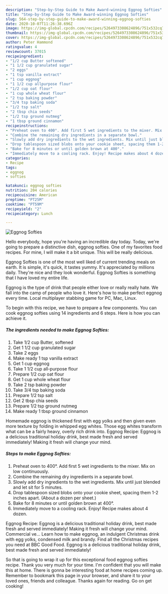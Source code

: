 ```yaml
---
description: "Step-by-Step Guide to Make Award-winning Eggnog Softies"
title: "Step-by-Step Guide to Make Award-winning Eggnog Softies"
slug: 564-step-by-step-guide-to-make-award-winning-eggnog-softies
date: 2020-10-07T11:26:38.696Z
image: https://img-global.cpcdn.com/recipes/5264973308624896/751x532cq70/eggnog-softies-recipe-main-photo.jpg
thumbnail: https://img-global.cpcdn.com/recipes/5264973308624896/751x532cq70/eggnog-softies-recipe-main-photo.jpg
cover: https://img-global.cpcdn.com/recipes/5264973308624896/751x532cq70/eggnog-softies-recipe-main-photo.jpg
author: Peter Hammond
ratingvalue: 4
reviewcount: 37015
recipeingredient:
- "1/2 cup Butter softened"
- "1 1/2 cup granulated sugar"
- "2 eggs"
- "1 tsp vanilla extract"
- "1 cup eggnog"
- "1 1/2 cup allpurpose flour"
- "1/2 cup oat flour"
- "1 cup whole wheat flour"
- "2 tsp baking powder"
- "3/4 tsp baking soda"
- "1/2 tsp salt"
- "2 tbsp chia seeds"
- "1/2 tsp ground nutmeg"
- "1 tbsp ground cinnamon"
recipeinstructions:
- "Preheat oven to 400°. Add first 5 wet ingredients to the mixer. Mix on low continuously."
- "Combine the remaining dry ingredients in a separate bowl."
- "Slowly add dry ingredients to the wet ingredients. Mix until just blended and let sit for 5 minutes."
- "Drop tablespoon sized blobs onto your cookie sheet, spacing them 1-2 inches apart. (About a dozen per sheet.)"
- "Bake for 8 minutes or until golden brown at 400°."
- "Immediately move to a cooling rack. Enjoy! Recipe makes about 4 dozen."
categories:
- Recipe
tags:
- eggnog
- softies

katakunci: eggnog softies 
nutrition: 204 calories
recipecuisine: American
preptime: "PT25M"
cooktime: "PT59M"
recipeyield: "2"
recipecategory: Lunch

---
```



![Eggnog Softies](https://img-global.cpcdn.com/recipes/5264973308624896/751x532cq70/eggnog-softies-recipe-main-photo.jpg)

Hello everybody, hope you're having an incredible day today. Today, we're going to prepare a distinctive dish, eggnog softies. One of my favorites food recipes. For mine, I will make it a bit unique. This will be really delicious.

Eggnog Softies is one of the most well liked of current trending meals on earth. It is simple, it's quick, it tastes yummy. It's appreciated by millions daily. They're nice and they look wonderful. Eggnog Softies is something that I have loved my entire life.

Eggnog is the type of drink that people either love or really really hate. We fall into the camp of people who love it. Here&#39;s how to make perfect eggnog every time. Local multiplayer stabbing game for PC, Mac, Linux.


To begin with this recipe, we have to prepare a few components. You can cook eggnog softies using 14 ingredients and 6 steps. Here is how you can achieve it.

<!--inarticleads1-->

##### The ingredients needed to make Eggnog Softies:

1. Take 1/2 cup Butter, softened
1. Get 1 1/2 cup granulated sugar
1. Take 2 eggs
1. Make ready 1 tsp vanilla extract
1. Get 1 cup eggnog
1. Take 1 1/2 cup all-purpose flour
1. Prepare 1/2 cup oat flour
1. Get 1 cup whole wheat flour
1. Take 2 tsp baking powder
1. Take 3/4 tsp baking soda
1. Prepare 1/2 tsp salt
1. Get 2 tbsp chia seeds
1. Prepare 1/2 tsp ground nutmeg
1. Make ready 1 tbsp ground cinnamon


Homemade eggnog is thickened first with egg yolks and then given even more texture by folding in whipped egg whites. Those egg whites transform what can be a fairly heavy, overly rich drink into. Eggnog Recipe: Eggnog is a delicious traditional holiday drink, best made fresh and served immediately! Making it fresh will change your mind. 

<!--inarticleads2-->

##### Steps to make Eggnog Softies:

1. Preheat oven to 400°. Add first 5 wet ingredients to the mixer. Mix on low continuously.
1. Combine the remaining dry ingredients in a separate bowl.
1. Slowly add dry ingredients to the wet ingredients. Mix until just blended and let sit for 5 minutes.
1. Drop tablespoon sized blobs onto your cookie sheet, spacing them 1-2 inches apart. (About a dozen per sheet.)
1. Bake for 8 minutes or until golden brown at 400°.
1. Immediately move to a cooling rack. Enjoy! Recipe makes about 4 dozen.


Eggnog Recipe: Eggnog is a delicious traditional holiday drink, best made fresh and served immediately! Making it fresh will change your mind. Commercial ve… Learn how to make eggnog, an indulgent Christmas drink with egg yolks, condensed milk and brandy. Find all the Christmas recipes you need at BBC Good Food. Eggnog is a delicious traditional holiday drink, best made fresh and served immediately! 

So that is going to wrap it up for this exceptional food eggnog softies recipe. Thank you very much for your time. I'm confident that you will make this at home. There is gonna be interesting food at home recipes coming up. Remember to bookmark this page in your browser, and share it to your loved ones, friends and colleague. Thanks again for reading. Go on get cooking!

